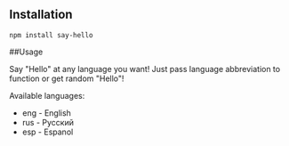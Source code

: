 ## Installation

`npm install say-hello`

##Usage

Say "Hello" at any language you want! Just pass language abbreviation to function or get random "Hello"!

Available languages:
* eng - English
* rus - Русский
* esp - Espanol

